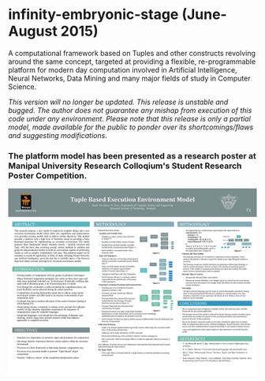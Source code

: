 # infinity-embryonic-stage (June-August 2015)
A computational framework based on Tuples and other constructs revolving around the same concept, targeted at providing a flexible, re-programmable platform for modern day computation involved in Artificial Intelligence, Neural Networks, Data Mining and many major fields of study in Computer Science.

*This version will no longer be updated. This release is unstable and bugged. The author does not guarantee any mishap from execution of this code under any environment. Please note that this release is only a partial model, made available for the public to ponder over its shortcomings/flaws and suggesting modifications.*

### The platform model has been presented as a research poster at Manipal University Research Colloqium's Student Research Poster Competition.
![Tuple Based Execution Environment Model (Research Poster), by Harsh Srivastava](https://github.com/starhash/infinity-embryonic-stage/blob/master/tuple-based-execution-engine.png)
